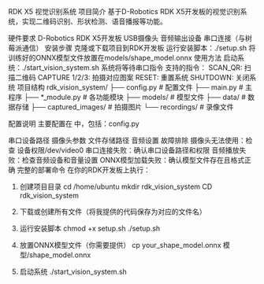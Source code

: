 RDK X5 视觉识别系统
项目简介
基于D-Robotics RDK X5开发板的视觉识别系统，实现二维码识别、形状检测、语音播报等功能。

硬件要求
D-Robotics RDK X5开发板
USB摄像头
音频输出设备
串口连接（与树莓派通信）
安装步骤
克隆或下载项目到RDK开发板
运行安装脚本：./setup.sh
将训练好的ONNX模型文件放置在models/shape_model.onnx
使用方法
启动系统：./start_vision_system.sh
系统将等待串口指令
支持的指令：
SCAN_QR: 扫描二维码
CAPTURE 1/2/3: 拍摄对应图案
RESET: 重置系统
SHUTDOWN: 关闭系统
项目结构
rdk_vision_system/ ├── config.py # 配置文件 ├── main.py # 主程序 ├── *_module.py # 各功能模块 ├── models/ # 模型文件 ├── data/ # 数据存储 ├── captured_images/ # 拍摄图片 └── recordings/ # 录像文件

配置说明
主要配置在 中，包括：config.py

串口设备路径
摄像头参数
文件存储路径
音频设置
故障排除
摄像头无法使用：检查 设备权限/dev/video0
串口连接失败：确认串口设备路径和权限
音频播放失败：检查音频设备和音量设置
ONNX模型加载失败：确认模型文件存在且格式正确 完整的部署命令 在你的RDK开发板上执行：

1. 创建项目目录
cd /home/ubuntu mkdir rdk_vision_system CD rdk_vision_system

2. 下载或创建所有文件（将我提供的代码保存为对应的文件名）
3. 运行安装脚本
chmod +x setup.sh ./setup.sh

4. 放置ONNX模型文件（你需要提供）
cp your_shape_model.onnx 模型/shape_model.onnx
5. 启动系统
./start_vision_system.sh
